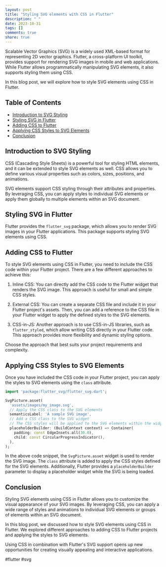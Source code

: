 ```yaml
---
layout: post
title: "Styling SVG elements with CSS in Flutter"
description: " "
date: 2023-10-31
tags: []
comments: true
share: true
---
```


Scalable Vector Graphics (SVG) is a widely used XML-based format for representing 2D vector graphics. Flutter, a cross-platform UI toolkit, provides support for rendering SVG images in mobile and web applications. While Flutter allows programmatically manipulating SVG elements, it also supports styling them using CSS.

In this blog post, we will explore how to style SVG elements using CSS in Flutter.

## Table of Contents
- [Introduction to SVG Styling](#introduction-to-svg-styling)
- [Styling SVG in Flutter](#styling-svg-in-flutter)
- [Adding CSS to Flutter](#adding-css-to-flutter)
- [Applying CSS Styles to SVG Elements](#applying-css-styles-to-svg-elements)
- [Conclusion](#conclusion)

## Introduction to SVG Styling

CSS (Cascading Style Sheets) is a powerful tool for styling HTML elements, and it can be extended to style SVG elements as well. CSS allows you to define various visual properties such as colors, sizes, positions, and animations.

SVG elements support CSS styling through their attributes and properties. By leveraging CSS, you can apply styles to individual SVG elements or apply them globally to multiple elements within an SVG document.

## Styling SVG in Flutter

Flutter provides the `flutter_svg` package, which allows you to render SVG images in your Flutter applications. This package supports styling SVG elements using CSS.

## Adding CSS to Flutter

To style SVG elements using CSS in Flutter, you need to include the CSS code within your Flutter project. There are a few different approaches to achieve this:

1. Inline CSS: You can directly add the CSS code to the Flutter widget that renders the SVG image. This approach is useful for small and simple CSS styles.

2. External CSS: You can create a separate CSS file and include it in your Flutter project's assets. Then, you can add a reference to the CSS file in your Flutter widget to apply the defined styles to the SVG elements.

3. CSS-in-JS: Another approach is to use CSS-in-JS libraries, such as `flutter_styled`, which allow writing CSS directly in your Flutter code. This approach provides more flexibility and dynamic styling options.

Choose the approach that best suits your project requirements and complexity.

## Applying CSS Styles to SVG Elements

Once you have included the CSS code in your Flutter project, you can apply the styles to SVG elements using the `class` attribute.

```dart
import 'package:flutter_svg/flutter_svg.dart';

SvgPicture.asset(
  'assets/images/my_image.svg',
  // Apply the CSS class to the SVG elements
  semanticsLabel: 'A sample SVG image',
  // Add a CSS class to the SVG widget
  // The CSS styles will be applied to the SVG elements within the widget
  placeholderBuilder: (BuildContext context) => Container(
    padding: const EdgeInsets.all(30.0),
    child: const CircularProgressIndicator(),
  ),
);
```

In the above code snippet, the `SvgPicture.asset` widget is used to render the SVG image. The `class` attribute is added to apply the CSS styles defined for the SVG elements. Additionally, Flutter provides a `placeholderBuilder` parameter to display a placeholder widget while the SVG is being loaded.

## Conclusion

Styling SVG elements using CSS in Flutter allows you to customize the visual appearance of your SVG images. By leveraging CSS, you can apply a wide range of styles and animations to individual SVG elements or groups of elements within an SVG document.

In this blog post, we discussed how to style SVG elements using CSS in Flutter. We explored different approaches to adding CSS to Flutter projects and applying the styles to SVG elements.

Using CSS in combination with Flutter's SVG support opens up new opportunities for creating visually appealing and interactive applications.

#flutter #svg
